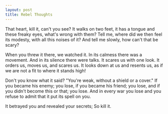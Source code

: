 ```yaml
---
layout: post
title: Rebel Thoughts
---
```


That heart, kill it, can't you see? It walks on two feet, it has a tongue and these freaky eyes, what's wrong with them? Tell me, where did we then feel its modesty, with all this noises of it? And tell me slowly, how can't that be scary?

When you threw it there, we watched it. In its calmess there was a movement. And in its silence there were talks. It scares us with one look. It orders us, moves us, and scares us. It looks down at us and resents us, as if we are not a fit to where it stands high!

Don't you know what it said? "You're weak, without a shield or a cover."
If you became his enemy; you lose, if you became his friend; you lose, and if you didn't become this or that; you lose. And in every war you lose and you refuse to admit that it put its spell on you.

It betrayed you and revealed your secrets;
So kill it.
